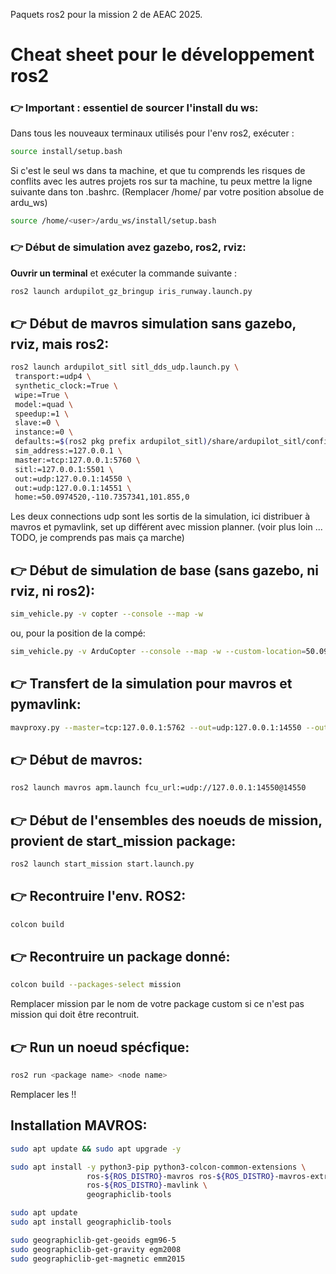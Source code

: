 Paquets ros2 pour la mission 2 de AEAC 2025. 

# Cheat sheet pour le développement ros2 

### 👉 Important : essentiel de sourcer l'install du ws:
Dans tous les nouveaux terminaux utilisés pour l'env ros2, exécuter :
   ```bash
   source install/setup.bash
   ```
   Si c'est le seul ws dans ta machine, et que tu comprends les risques de conflits avec les autres projets ros sur ta machine, tu peux mettre la ligne suivante dans ton .bashrc. (Remplacer /home/<user> par votre position absolue de ardu_ws)
   
   ```bash
   source /home/<user>/ardu_ws/install/setup.bash
   ```

### 👉 Début de simulation avez gazebo, ros2, rviz:
**Ouvrir un terminal** et exécuter la commande suivante :
   ```bash
   ros2 launch ardupilot_gz_bringup iris_runway.launch.py
   ```

## 👉 Début de mavros simulation sans gazebo, rviz, mais ros2:
   ```bash
   ros2 launch ardupilot_sitl sitl_dds_udp.launch.py \
    transport:=udp4 \
    synthetic_clock:=True \
    wipe:=True \
    model:=quad \
    speedup:=1 \
    slave:=0 \
    instance:=0 \
    defaults:=$(ros2 pkg prefix ardupilot_sitl)/share/ardupilot_sitl/config/default_params/copter.parm,$(ros2 pkg prefix ardupilot_sitl)/share/ardupilot_sitl/config/default_params/dds_udp.parm \
    sim_address:=127.0.0.1 \
    master:=tcp:127.0.0.1:5760 \
    sitl:=127.0.0.1:5501 \
    out:=udp:127.0.0.1:14550 \
    out:=udp:127.0.0.1:14551 \
    home:=50.0974520,-110.7357341,101.855,0
   ```
   Les deux connections udp sont les sortis de la simulation, ici distribuer à mavros et pymavlink, set up différent avec mission planner. (voir plus loin ... TODO, je comprends pas mais ça marche)

## 👉 Début de simulation de base (sans gazebo, ni rviz, ni ros2):
   ```bash
   sim_vehicle.py -v copter --console --map -w
   ```

   ou, pour la position de la compé:
   ```bash
   sim_vehicle.py -v ArduCopter --console --map -w --custom-location=50.0974520,-110.7357341,101.855,0
   ```

## 👉 Transfert de la simulation pour mavros et pymavlink:
   ```bash
   mavproxy.py --master=tcp:127.0.0.1:5762 --out=udp:127.0.0.1:14550 --out=udp:127.0.0.1:14551
   ```

## 👉 Début de mavros:
   ```bash
   ros2 launch mavros apm.launch fcu_url:=udp://127.0.0.1:14550@14550 
   ```


## 👉 Début de l'ensembles des noeuds de mission, provient de start_mission package:
   ```bash
   ros2 launch start_mission start.launch.py
   ```

## 👉 Recontruire l'env. ROS2:
   ```bash
   colcon build
   ```
   
## 👉 Recontruire un package donné:
   ```bash
   colcon build --packages-select mission
   ```
Remplacer mission par le nom de votre package custom si ce n'est pas mission qui doit être recontruit.

   
## 👉 Run un noeud spécfique:
   ```bash
   ros2 run <package name> <node name>
   ```
   Remplacer les <xxx> !!


## Installation MAVROS:
   ```bash
   sudo apt update && sudo apt upgrade -y

   ```

   ```bash
   sudo apt install -y python3-pip python3-colcon-common-extensions \
                    ros-${ROS_DISTRO}-mavros ros-${ROS_DISTRO}-mavros-extras \
                    ros-${ROS_DISTRO}-mavlink \
                    geographiclib-tools

   ```
   
   ```bash
   sudo apt update
   sudo apt install geographiclib-tools
   ```

   ```bash
   sudo geographiclib-get-geoids egm96-5
   sudo geographiclib-get-gravity egm2008
   sudo geographiclib-get-magnetic emm2015
   ```
   


